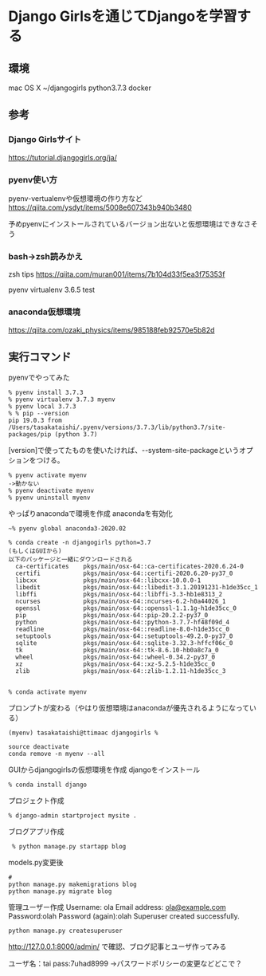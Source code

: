 # Django Girlsを通じてDjangoを学習する


## 環境
mac OS X
~/djangogirls
python3.7.3
docker

## 参考

### Django Girlsサイト
https://tutorial.djangogirls.org/ja/


### pyenv使い方
pyenv-vertualenvや仮想環境の作り方など
https://qiita.com/ysdyt/items/5008e607343b940b3480

予めpyenvにインストールされているバージョン出ないと仮想環境はできなさそう


### bash->zsh読みかえ
zsh tips
https://qiita.com/muran001/items/7b104d33f5ea3f75353f

pyenv virtualenv 3.6.5 test

### anaconda仮想環境
https://qiita.com/ozaki_physics/items/985188feb92570e5b82d

## 実行コマンド
pyenvでやってみた
```
% pyenv install 3.7.3
% pyenv virtualenv 3.7.3 myenv 
% pyenv local 3.7.3
% % pip --version
pip 19.0.3 from /Users/tasakataishi/.pyenv/versions/3.7.3/lib/python3.7/site-packages/pip (python 3.7)
```
[version]で使ってたものを使いたければ、--system-site-packageというオプションをつける。
```
% pyenv activate myenv  
->動かない
% pyenv deactivate myenv
% pyenv uninstall myenv 
```

やっぱりanacondaで環境を作成
 anacondaを有効化

```
~% pyenv global anaconda3-2020.02

% conda create -n djangogirls python=3.7
(もしくはGUIから)
以下のパッケージと一緒にダウンロードされる
  ca-certificates    pkgs/main/osx-64::ca-certificates-2020.6.24-0
  certifi            pkgs/main/osx-64::certifi-2020.6.20-py37_0
  libcxx             pkgs/main/osx-64::libcxx-10.0.0-1
  libedit            pkgs/main/osx-64::libedit-3.1.20191231-h1de35cc_1
  libffi             pkgs/main/osx-64::libffi-3.3-hb1e8313_2
  ncurses            pkgs/main/osx-64::ncurses-6.2-h0a44026_1
  openssl            pkgs/main/osx-64::openssl-1.1.1g-h1de35cc_0
  pip                pkgs/main/osx-64::pip-20.2.2-py37_0
  python             pkgs/main/osx-64::python-3.7.7-hf48f09d_4
  readline           pkgs/main/osx-64::readline-8.0-h1de35cc_0
  setuptools         pkgs/main/osx-64::setuptools-49.2.0-py37_0
  sqlite             pkgs/main/osx-64::sqlite-3.32.3-hffcf06c_0
  tk                 pkgs/main/osx-64::tk-8.6.10-hb0a8c7a_0
  wheel              pkgs/main/osx-64::wheel-0.34.2-py37_0
  xz                 pkgs/main/osx-64::xz-5.2.5-h1de35cc_0
  zlib               pkgs/main/osx-64::zlib-1.2.11-h1de35cc_3


% conda activate myenv

```
プロンプトが変わる（やはり仮想環境はanacondaが優先されるようになっている）
```
(myenv) tasakataishi@ttimaac djangogirls % 
```



```
source deactivate
conda remove -n myenv --all
```

GUIからdjangogirlsの仮想環境を作成
djangoをインストール
```
% conda install django
```
 
 
 プロジェクト作成
```
% django-admin startproject mysite .
```
ブログアプリ作成
 
```
 % python manage.py startapp blog
```

models.py変更後

```
# 
python manage.py makemigrations blog
python manage.py migrate blog 
```
管理ユーザー作成
Username: ola
Email address: ola@example.com
Password:olah
Password (again):olah
Superuser created successfully.


```
python manage.py createsuperuser
```
http://127.0.0.1:8000/admin/
で確認、ブログ記事とユーザ作ってみる

ユーザ名：tai
pass:7uhad8999
->パスワードポリシーの変更などどこで？


